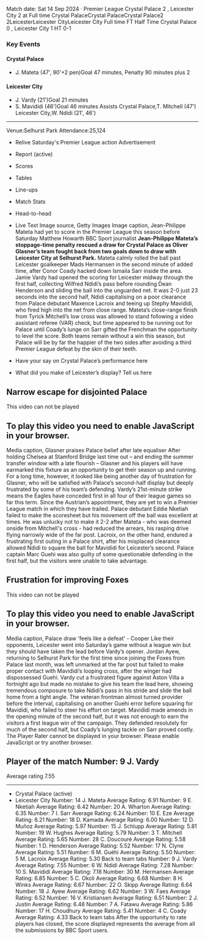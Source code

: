 Match date: Sat 14 Sep 2024
‧
Premier League
Crystal Palace 2 , Leicester City 2 at Full time
Crystal PalaceCrystal PalaceCrystal Palace2
2LeicesterLeicester CityLeicester City
Full time
FT
Half Time Crystal Palace 0 , Leicester City 1
HT 0-1
### Key Events
#### Crystal Palace
-   J. Mateta (47', 90'+2 pen)Goal 47 minutes, Penalty 90 minutes plus 2
#### Leicester City
-   J. Vardy (21')Goal 21 minutes
-   S. Mavididi (46')Goal 46 minutes
Assists
Crystal Palace,T. Mitchell (47')
Leicester City,W. Ndidi (21', 46')
___
Venue:Selhurst Park
Attendance:25,124
-   Relive Saturday's Premier League action
Advertisement
-   Report (active)
-   Scores
-   Tables
-   Line-ups
-   Match Stats
-   Head-to-head
-   Live Text
Image source, Getty Images
Image caption,
Jean-Philippe Mateta had yet to score in the Premier League this season before Saturday
Matthew Howarth
BBC Sport journalist
**Jean-Philippe Mateta’s stoppage-time penalty rescued a draw for Crystal Palace as Oliver Glasner’s team fought back from two goals down to draw with Leicester City at Selhurst Park.**
Mateta calmly rolled the ball past Leicester goalkeeper Mads Hermansen in the second minute of added time, after Conor Coady hacked down Ismaila Sarr inside the area.
Jamie Vardy had opened the scoring for Leicester midway through the first half, collecting Wilfred Ndidi’s pass before rounding Dean Henderson and sliding the ball into the unguarded net.
It was 2-0 just 23 seconds into the second half, Ndidi capitalising on a poor clearance from Palace debutant Maxence Lacroix and teeing up Stephy Mavididi, who fired high into the net from close range.
Mateta’s close-range finish from Tyrick Mitchell’s low cross was allowed to stand following a video assistant referee (VAR) check, but time appeared to be running out for Palace until Coady’s lunge on Sarr gifted the Frenchman the opportunity to level the score.
Both teams remain without a win this season, but Palace will be by far the happier of the two sides after avoiding a third Premier League defeat by the skin of their teeth.
-   Have your say on Crystal Palace’s performance here
    
-   What did you make of Leicester’s display? Tell us here
    
## Narrow escape for disjointed Palace
This video can not be played
## To play this video you need to enable JavaScript in your browser.
Media caption,
Glasner praises Palace belief after late equaliser
After holding Chelsea at Stamford Bridge last time out – and ending the summer transfer window with a late flourish – Glasner and his players will have earmarked this fixture as an opportunity to get their season up and running.
For a long time, however, it looked like being another day of frustration for Glasner, who will be satisfied with Palace’s second-half display but deeply frustrated by some of his team’s defending.
Vardy’s 21st-minute strike means the Eagles have conceded first in all four of their league games so far this term. Since the Austrian’s appointment, they are yet to win a Premier League match in which they have trailed.
Palace debutant Eddie Nketiah failed to make the scoresheet but his movement off the ball was excellent at times. He was unlucky not to make it 2-2 after Mateta - who was deemed onside from Mitchell's cross - had reduced the arrears, his rasping drive flying narrowly wide of the far post.
Lacroix, on the other hand, endured a frustrating first outing in a Palace shirt, after his misplaced clearance allowed Ndidi to square the ball for Mavididi for Leicester’s second.
Palace captain Marc Guehi was also guilty of some questionable defending in the first half, but the visitors were unable to take advantage.
## Frustration for improving Foxes
This video can not be played
## To play this video you need to enable JavaScript in your browser.
Media caption,
Palace draw 'feels like a defeat' - Cooper
Like their opponents, Leicester went into Saturday’s game without a league win but they should have taken the lead before Vardy’s opener.
Jordan Ayew, returning to Selhurst Park for the first time since joining the Foxes from Palace last month, was left unmarked at the far post but failed to make proper contact with Mavididi’s looping cross, after the winger had dispossessed Guehi.
Vardy cut a frustrated figure against Aston Villa a fortnight ago but made no mistake to give his team the lead here, showing tremendous composure to take Ndidi’s pass in his stride and slide the ball home from a tight angle.
The veteran frontman almost turned provider before the interval, capitalising on another Guehi error before squaring for Mavididi, who failed to steer his effort on target.
Mavididi made amends in the opening minute of the second half, but it was not enough to earn the visitors a first league win of the campaign.
They defended resolutely for much of the second half, but Coady’s lunging tackle on Sarr proved costly.
The Player Rater cannot be displayed in your browser. Please enable JavaScript or try another browser.
## Player of the match Number: 9 J. Vardy
Average rating 7.55
___
-   Crystal Palace (active)
-   Leicester City
Number: 14 J. Mateta
Average Rating: 6.91
Number: 9 E. Nketiah
Average Rating: 6.42
Number: 20 A. Wharton
Average Rating: 6.35
Number: 7 I. Sarr
Average Rating: 6.24
Number: 10 E. Eze
Average Rating: 6.21
Number: 18 D. Kamada
Average Rating: 6.00
Number: 12 D. Muñoz
Average Rating: 5.97
Number: 15 J. Schlupp
Average Rating: 5.81
Number: 19 W. Hughes
Average Rating: 5.79
Number: 3 T. Mitchell
Average Rating: 5.65
Number: 28 C. Doucouré
Average Rating: 5.58
Number: 1 D. Henderson
Average Rating: 5.52
Number: 17 N. Clyne
Average Rating: 5.51
Number: 6 M. Guéhi
Average Rating: 5.50
Number: 5 M. Lacroix
Average Rating: 5.30
Back to team tabs
Number: 9 J. Vardy
Average Rating: 7.55
Number: 6 W. Ndidi
Average Rating: 7.28
Number: 10 S. Mavididi
Average Rating: 7.18
Number: 30 M. Hermansen
Average Rating: 6.85
Number: 5 C. Okoli
Average Rating: 6.68
Number: 8 H. Winks
Average Rating: 6.67
Number: 22 O. Skipp
Average Rating: 6.64
Number: 18 J. Ayew
Average Rating: 6.62
Number: 3 W. Faes
Average Rating: 6.52
Number: 16 V. Kristiansen
Average Rating: 6.51
Number: 2 J. Justin
Average Rating: 6.48
Number: 7 A. Fatawu
Average Rating: 5.86
Number: 17 H. Choudhury
Average Rating: 5.41
Number: 4 C. Coady
Average Rating: 4.33
Back to team tabs
After the opportunity to rate players has closed, the score displayed represents the average from all the submissions by BBC Sport users.